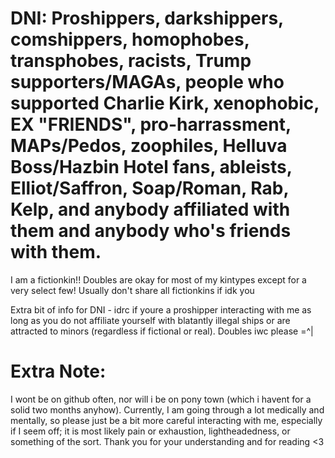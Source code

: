 
# DNI: Proshippers, darkshippers, comshippers, homophobes, transphobes, racists, Trump supporters/MAGAs, people who supported Charlie Kirk, xenophobic,  EX "FRIENDS", pro-harrassment, MAPs/Pedos, zoophiles, Helluva Boss/Hazbin Hotel fans, ableists, Elliot/Saffron, Soap/Roman, Rab, Kelp, and anybody affiliated with them and anybody who's friends with them.

I am a fictionkin!! Doubles are okay for most of my kintypes except for a very select few! Usually don't share all fictionkins if idk you 

Extra bit of info for DNI - idrc if youre a proshipper interacting with me as long as you do not affiliate yourself with blatantly illegal ships or are attracted to minors (regardless if fictional or real). Doubles iwc please =^| 

# Extra Note:
I wont be on github often, nor will i be on pony town (which i havent for a solid two months anyhow). Currently, I am going through a lot medically and mentally, so please just be a bit more careful interacting with me, especially if I seem off; it is most likely pain or exhaustion, lightheadedness, or something of the sort. Thank you for your understanding and for reading <3
